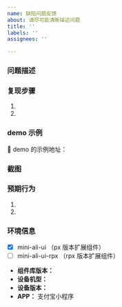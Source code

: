 ```yaml
---
name: 缺陷问题反馈
about: 请尽可能清晰描述问题
title: ''
labels: ''
assignees: ''

---
```


<!--
在提交 bug 之前，请参考以下问题排查方式，或许对你会有所帮助：
👉 查看你的 package.json 中是否使用最新版本的 mini-ali-ui，且已正确安装；
👉 根据小程序开发者工具 https://opendocs.alipay.com/mini/ide 的报错提示排查；
👉 详细阅读过组件库文档 https://opendocs.alipay.com/mini/component-ext/ui-overview；
👉 是否遇到自定义组件常见问题 https://opendocs.alipay.com/mini/framework/auge4r 中所提到的问题；
-->
### 问题描述
<!-- 请清晰地描述问题，便于排查 -->


### 复现步骤
<!-- 请告诉我们如何复现 bug，在条件允许的情况下可提供最小化 demo 代码 -->
1. 
2. 

### demo 示例
<!-- 
如能提供可复现的 demo，请通过 webIDE 的方式提供一份 demo，感谢
https://hpmweb.alipay.com/bugme/assets/webide?demoId=17000007&subType=DOI00001353&chinfo=minialiui-issue-template
！！！注意：请在 Chrome 浏览器中打开，并且版本需要大于 60 ！！！

1. 复制上述 url 地址在 Chrome 中打开，以支付宝账号登录；
2. 创建可复现问题的 demo；
3. 点击分享按钮，开启分享；
4. 复制分享链接地址
-->
🔗 demo 的示例地址：


### 截图
<!-- 请尽量提供 bug 截图效果 -->


### 预期行为
1.
2.


### 环境信息
<!-- 请告诉我们，您当前所使用的是 px 还是 rpx 版本的扩展组件 -->
* [x] mini-ali-ui （px 版本扩展组件）
* [ ] mini-ali-ui-rpx （rpx 版本扩展组件）

<!-- 运行环境请以真机为准，app 默认为支付宝小程序，如果非支付宝小程序，请填写运行该小程序的正确 app -->
* **组件库版本：**
* **设备机型：**
* **设备版本：**
* **APP：** 支付宝小程序
